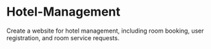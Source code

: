 # Hotel-Management
Create a website for hotel management, including room booking, user registration, and room service requests. 
